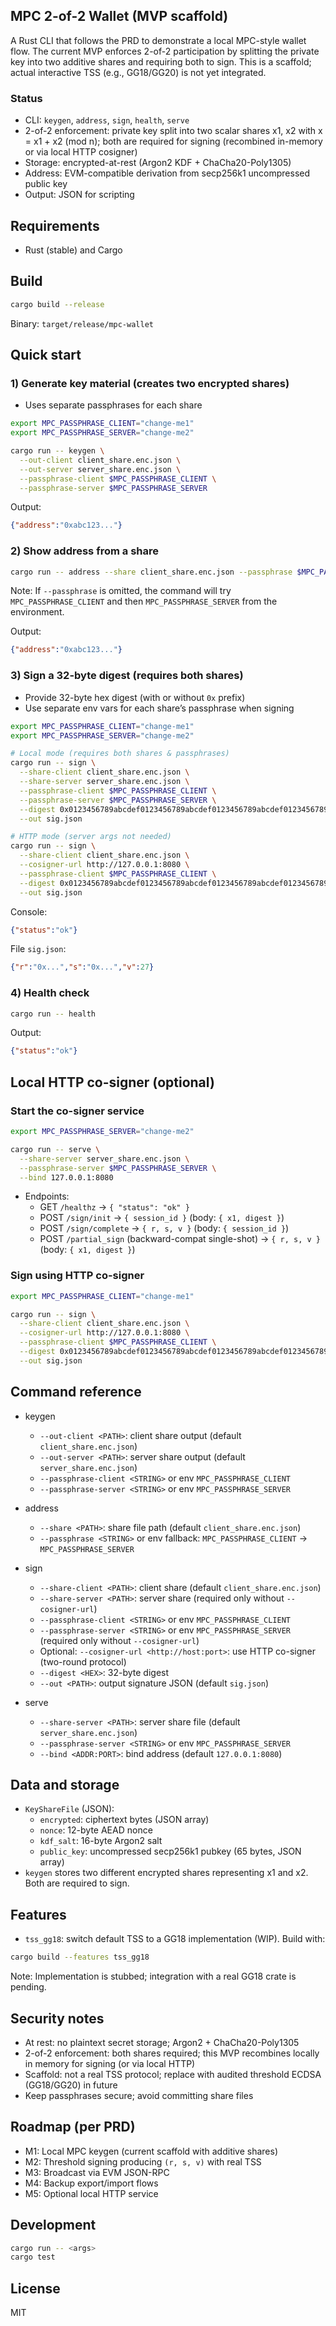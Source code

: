 ## MPC 2-of-2 Wallet (MVP scaffold)

A Rust CLI that follows the PRD to demonstrate a local MPC-style wallet flow. The current MVP enforces 2-of-2 participation by splitting the private key into two additive shares and requiring both to sign. This is a scaffold; actual interactive TSS (e.g., GG18/GG20) is not yet integrated.

### Status
- CLI: `keygen`, `address`, `sign`, `health`, `serve`
- 2-of-2 enforcement: private key split into two scalar shares x1, x2 with x = x1 + x2 (mod n); both are required for signing (recombined in-memory or via local HTTP cosigner)
- Storage: encrypted-at-rest (Argon2 KDF + ChaCha20-Poly1305)
- Address: EVM-compatible derivation from secp256k1 uncompressed public key
- Output: JSON for scripting

## Requirements
- Rust (stable) and Cargo

## Build
```bash
cargo build --release
```
Binary: `target/release/mpc-wallet`

## Quick start

### 1) Generate key material (creates two encrypted shares)
- Uses separate passphrases for each share
```bash
export MPC_PASSPHRASE_CLIENT="change-me1"
export MPC_PASSPHRASE_SERVER="change-me2"

cargo run -- keygen \
  --out-client client_share.enc.json \
  --out-server server_share.enc.json \
  --passphrase-client $MPC_PASSPHRASE_CLIENT \
  --passphrase-server $MPC_PASSPHRASE_SERVER
```
Output:
```json
{"address":"0xabc123..."}
```

### 2) Show address from a share
```bash
cargo run -- address --share client_share.enc.json --passphrase $MPC_PASSPHRASE_CLIENT
```
Note: If `--passphrase` is omitted, the command will try `MPC_PASSPHRASE_CLIENT` and then `MPC_PASSPHRASE_SERVER` from the environment.

Output:
```json
{"address":"0xabc123..."}
```

### 3) Sign a 32-byte digest (requires both shares)
- Provide 32-byte hex digest (with or without `0x` prefix)
- Use separate env vars for each share’s passphrase when signing
```bash
export MPC_PASSPHRASE_CLIENT="change-me1"
export MPC_PASSPHRASE_SERVER="change-me2"

# Local mode (requires both shares & passphrases)
cargo run -- sign \
  --share-client client_share.enc.json \
  --share-server server_share.enc.json \
  --passphrase-client $MPC_PASSPHRASE_CLIENT \
  --passphrase-server $MPC_PASSPHRASE_SERVER \
  --digest 0x0123456789abcdef0123456789abcdef0123456789abcdef0123456789abcdef \
  --out sig.json

# HTTP mode (server args not needed)
cargo run -- sign \
  --share-client client_share.enc.json \
  --cosigner-url http://127.0.0.1:8080 \
  --passphrase-client $MPC_PASSPHRASE_CLIENT \
  --digest 0x0123456789abcdef0123456789abcdef0123456789abcdef0123456789abcdef \
  --out sig.json
```
Console:
```json
{"status":"ok"}
```
File `sig.json`:
```json
{"r":"0x...","s":"0x...","v":27}
```

### 4) Health check
```bash
cargo run -- health
```
Output:
```json
{"status":"ok"}
```

## Local HTTP co-signer (optional)

### Start the co-signer service
```bash
export MPC_PASSPHRASE_SERVER="change-me2"

cargo run -- serve \
  --share-server server_share.enc.json \
  --passphrase-server $MPC_PASSPHRASE_SERVER \
  --bind 127.0.0.1:8080
```
- Endpoints:
  - GET `/healthz` → `{ "status": "ok" }`
  - POST `/sign/init` → `{ session_id }` (body: `{ x1, digest }`)
  - POST `/sign/complete` → `{ r, s, v }` (body: `{ session_id }`)
  - POST `/partial_sign` (backward-compat single-shot) → `{ r, s, v }` (body: `{ x1, digest }`)

### Sign using HTTP co-signer
```bash
export MPC_PASSPHRASE_CLIENT="change-me1"

cargo run -- sign \
  --share-client client_share.enc.json \
  --cosigner-url http://127.0.0.1:8080 \
  --passphrase-client $MPC_PASSPHRASE_CLIENT \
  --digest 0x0123456789abcdef0123456789abcdef0123456789abcdef0123456789abcdef \
  --out sig.json
```

## Command reference
- keygen
  - `--out-client <PATH>`: client share output (default `client_share.enc.json`)
  - `--out-server <PATH>`: server share output (default `server_share.enc.json`)
  - `--passphrase-client <STRING>` or env `MPC_PASSPHRASE_CLIENT`
  - `--passphrase-server <STRING>` or env `MPC_PASSPHRASE_SERVER`

- address
  - `--share <PATH>`: share file path (default `client_share.enc.json`)
  - `--passphrase <STRING>` or env fallback: `MPC_PASSPHRASE_CLIENT` → `MPC_PASSPHRASE_SERVER`

- sign
  - `--share-client <PATH>`: client share (default `client_share.enc.json`)
  - `--share-server <PATH>`: server share (required only without `--cosigner-url`)
  - `--passphrase-client <STRING>` or env `MPC_PASSPHRASE_CLIENT`
  - `--passphrase-server <STRING>` or env `MPC_PASSPHRASE_SERVER` (required only without `--cosigner-url`)
  - Optional: `--cosigner-url <http://host:port>`: use HTTP co-signer (two-round protocol)
  - `--digest <HEX>`: 32-byte digest
  - `--out <PATH>`: output signature JSON (default `sig.json`)

- serve
  - `--share-server <PATH>`: server share file (default `server_share.enc.json`)
  - `--passphrase-server <STRING>` or env `MPC_PASSPHRASE_SERVER`
  - `--bind <ADDR:PORT>`: bind address (default `127.0.0.1:8080`)

## Data and storage
- `KeyShareFile` (JSON):
  - `encrypted`: ciphertext bytes (JSON array)
  - `nonce`: 12-byte AEAD nonce
  - `kdf_salt`: 16-byte Argon2 salt
  - `public_key`: uncompressed secp256k1 pubkey (65 bytes, JSON array)
- `keygen` stores two different encrypted shares representing x1 and x2. Both are required to sign.

## Features
- `tss_gg18`: switch default TSS to a GG18 implementation (WIP). Build with:
```bash
cargo build --features tss_gg18
```
Note: Implementation is stubbed; integration with a real GG18 crate is pending.

## Security notes
- At rest: no plaintext secret storage; Argon2 + ChaCha20-Poly1305
- 2-of-2 enforcement: both shares required; this MVP recombines locally in memory for signing (or via local HTTP)
- Scaffold: not a real TSS protocol; replace with audited threshold ECDSA (GG18/GG20) in future
- Keep passphrases secure; avoid committing share files

## Roadmap (per PRD)
- M1: Local MPC keygen (current scaffold with additive shares)
- M2: Threshold signing producing `(r, s, v)` with real TSS
- M3: Broadcast via EVM JSON-RPC
- M4: Backup export/import flows
- M5: Optional local HTTP service

## Development
```bash
cargo run -- <args>
cargo test
```

## License
MIT
